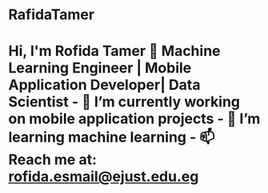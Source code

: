 # RafidaTamer
# Hi, I'm Rofida Tamer 👋 **Machine Learning Engineer** | **Mobile Application Developer**| **Data Scientist**  - 🔭 I’m currently working on mobile application projects - 🌱 I’m learning machine learning - 📫 Reach me at: rofida.esmail@ejust.edu.eg

